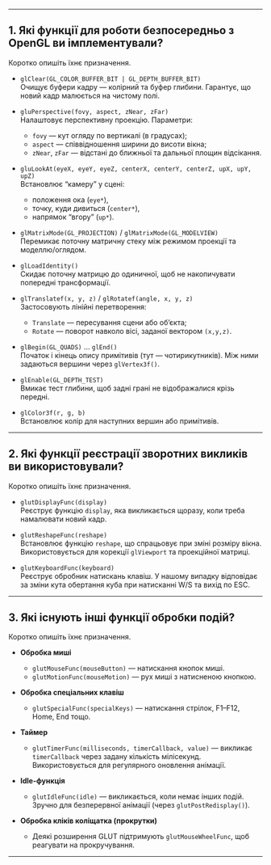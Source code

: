 
---

## 1. Які функції для роботи безпосередньо з OpenGL ви імплементували?  
Коротко опишіть їхнє призначення.

- `glClear(GL_COLOR_BUFFER_BIT | GL_DEPTH_BUFFER_BIT)`  
  Очищує буфери кадру — колірний та буфер глибини. Гарантує, що новий кадр малюється на чистому полі.

- `gluPerspective(fovy, aspect, zNear, zFar)`  
  Налаштовує перспективну проекцію. Параметри:
  - `fovy` — кут огляду по вертикалі (в градусах);
  - `aspect` — співвідношення ширини до висоти вікна;
  - `zNear`, `zFar` — відстані до ближньої та дальньої площин відсікання.

- `gluLookAt(eyeX, eyeY, eyeZ, centerX, centerY, centerZ, upX, upY, upZ)`  
  Встановлює “камеру” у сцені:
  - положення ока (`eye*`),
  - точку, куди дивиться (`center*`),
  - напрямок “вгору” (`up*`).

- `glMatrixMode(GL_PROJECTION)` / `glMatrixMode(GL_MODELVIEW)`  
  Перемикає поточну матричну стеку між режимом проекції та моделлю/оглядом.

- `glLoadIdentity()`  
  Скидає поточну матрицю до одиничної, щоб не накопичувати попередні трансформації.

- `glTranslatef(x, y, z)` / `glRotatef(angle, x, y, z)`  
  Застосовують лінійні перетворення:
  - `Translate` — пересування сцени або об’єкта;
  - `Rotate` — поворот навколо вісі, заданої вектором `(x,y,z)`.

- `glBegin(GL_QUADS)` … `glEnd()`  
  Початок і кінець опису примітивів (тут — чотирикутників). Між ними задаються вершини через `glVertex3f()`.

- `glEnable(GL_DEPTH_TEST)`  
  Вмикає тест глибини, щоб задні грані не відображалися крізь передні.

- `glColor3f(r, g, b)`  
  Встановлює колір для наступних вершин або примітивів.

---

## 2. Які функції реєстрації зворотних викликів ви використовували?  
Коротко опишіть їхнє призначення.

- `glutDisplayFunc(display)`  
  Реєструє функцію `display`, яка викликається щоразу, коли треба намалювати новий кадр.

- `glutReshapeFunc(reshape)`  
  Встановлює функцію `reshape`, що спрацьовує при зміні розміру вікна. Використовується для корекції `glViewport` та проекційної матриці.

- `glutKeyboardFunc(keyboard)`  
  Реєструє обробник натискань клавіш. У нашому випадку відповідає за зміни кута обертання куба при натисканні W/S та вихід по ESC.

---

## 3. Які існують інші функції обробки подій?  
Коротко опишіть їхнє призначення.

- **Обробка миші**  
  - `glutMouseFunc(mouseButton)` — натискання кнопок миші.  
  - `glutMotionFunc(mouseMotion)` — рух миші з натисненою кнопкою.  

- **Обробка спеціальних клавіш**  
  - `glutSpecialFunc(specialKeys)` — натискання стрілок, F1–F12, Home, End тощо.

- **Таймер**  
  - `glutTimerFunc(milliseconds, timerCallback, value)` — викликає `timerCallback` через задану кількість мілісекунд. Використовується для регулярного оновлення анімації.

- **Idle-функція**  
  - `glutIdleFunc(idle)` — викликається, коли немає інших подій. Зручно для безперервної анімації (через `glutPostRedisplay()`).

- **Обробка кліків коліщатка (прокрутки)**  
  - Деякі розширення GLUT підтримують `glutMouseWheelFunc`, щоб реагувати на прокручування.

---
